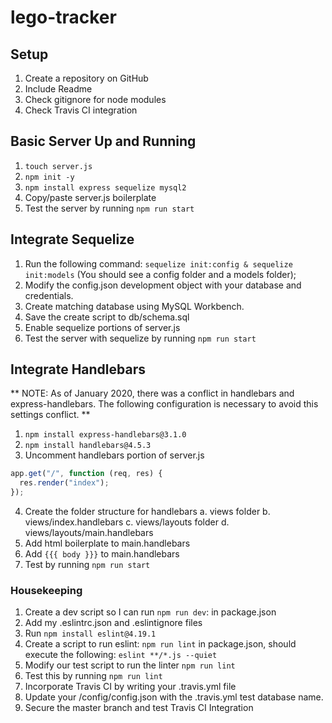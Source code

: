 # lego-tracker


## Setup

1. Create a repository on GitHub
2. Include Readme
3. Check gitignore for node modules
4. Check Travis CI integration

## Basic Server Up and Running

1. ```touch server.js```
2. ```npm init -y```
3. ```npm install express sequelize mysql2```
4. Copy/paste server.js boilerplate
5. Test the server by running ```npm run start```

## Integrate Sequelize
1. Run the following command: ```sequelize init:config & sequelize init:models``` (You should see a config folder and a models folder);
2. Modify the config.json development object with your database and credentials.
3. Create matching database using MySQL Workbench.
4. Save the create script to db/schema.sql
5. Enable sequelize portions of server.js
6. Test the server with sequelize by running ```npm run start```

## Integrate Handlebars
** NOTE: As of January 2020, there was a conflict in handlebars and express-handlebars. The following configuration is necessary to avoid this settings conflict. **
1. ```npm install express-handlebars@3.1.0```
2. ```npm install handlebars@4.5.3```
3. Uncomment handlebars portion of server.js
```js
app.get("/", function (req, res) {
  res.render("index");
});
```
4. Create the folder structure for handlebars
    a. views folder
    b. views/index.handlebars
    c. views/layouts folder
    d. views/layouts/main.handlebars
5. Add html boilerplate to main.handlebars
6. Add ```{{{ body }}}``` to main.handlebars
7. Test by running ```npm run start```

### Housekeeping
1. Create a dev script so I can run ```npm run dev```: in package.json
2. Add my .eslintrc.json and .eslintignore files
3. Run ```npm install eslint@4.19.1```
4. Create a script to run eslint: ```npm run lint``` in package.json, should execute the following: ```eslint **/*.js --quiet```
5. Modify our test script to run the linter ```npm run lint```
6. Test this by running ```npm run lint```
7. Incorporate Travis CI by writing your .travis.yml file
8. Update your /config/config.json with the .travis.yml test database name.
9. Secure the master branch and test Travis CI Integration
